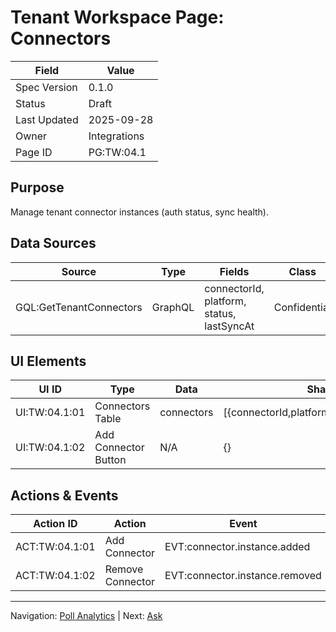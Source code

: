 # Tenant Workspace Page: Connectors

| Field | Value |
|-------|-------|
| Spec Version | 0.1.0 |
| Status | Draft |
| Last Updated | 2025-09-28 |
| Owner | Integrations |
| Page ID | PG:TW:04.1 |

## Purpose

Manage tenant connector instances (auth status, sync health).

## Data Sources

| Source | Type | Fields | Class | PII | Notes |
|--------|------|--------|-------|-----|-------|
| GQL:GetTenantConnectors | GraphQL | connectorId, platform, status, lastSyncAt | Confidential | N | |

## UI Elements

| UI ID | Type | Data | Shape | Class | PII | Notes |
|-------|------|------|-------|-------|-----|-------|
| UI:TW:04.1:01 | Connectors Table | connectors | [{connectorId,platform,status,lastSyncAt}] | Confidential | N | Health badges |
| UI:TW:04.1:02 | Add Connector Button | N/A | {} | Internal | N | Starts wizard |

## Actions & Events

| Action ID | Action | Event | Workflow |
|-----------|--------|-------|----------|
| ACT:TW:04.1:01 | Add Connector | EVT:connector.instance.added | WF:connector-add |
| ACT:TW:04.1:02 | Remove Connector | EVT:connector.instance.removed | WF:connector-remove |

---
Navigation: [Poll Analytics](tw_pg_02_3_poll_analytics.md) | Next: [Ask](tw_pg_05_1_ask.md)
